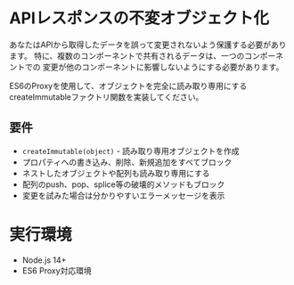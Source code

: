 # APIレスポンスの不変オブジェクト化

あなたはAPIから取得したデータを誤って変更されないよう保護する必要があります。
特に、複数のコンポーネントで共有されるデータは、一つのコンポーネントでの
変更が他のコンポーネントに影響しないようにする必要があります。

ES6のProxyを使用して、オブジェクトを完全に読み取り専用にする
createImmutableファクトリ関数を実装してください。

## 要件
- `createImmutable(object)` - 読み取り専用オブジェクトを作成
- プロパティへの書き込み、削除、新規追加をすべてブロック
- ネストしたオブジェクトや配列も読み取り専用にする
- 配列のpush、pop、splice等の破壊的メソッドもブロック
- 変更を試みた場合は分かりやすいエラーメッセージを表示

# 実行環境
- Node.js 14+
- ES6 Proxy対応環境